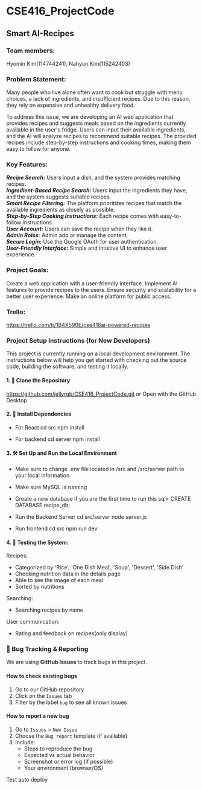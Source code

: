 # CSE416_ProjectCode

## Smart AI-Recipes

### Team members:

Hyomin Kim(114744241), Nahyun Kim(115242403)

### Problem Statement:

Many people who live alone often want to cook but struggle with menu choices, a lack of ingredients, and insufficient recipes. Due to this reason, they rely on expensive and unhealthy delivery food.

To address this issue, we are developing an AI web application that provides recipes and suggests meals based on the ingredients currently available in the user's fridge. Users can input their available ingredients, and the AI will analyze recipes to recommend suitable recipes. The provided recipes include step-by-step instructions and cooking times, making them easy to follow for anyone.

### Key Features:

**_Recipe Search:_** Users input a dish, and the system provides matching recipes.  
**_Ingredient-Based Recipe Search:_** Users input the ingredients they have, and the system suggests suitable recipes.  
**_Smart Recipe Filtering:_** The platform prioritizes recipes that match the available ingredients as closely as possible.  
**_Step-by-Step Cooking Instructions:_** Each recipe comes with easy-to-follow instructions.  
**_User Account:_** Users can save the recipe when they like it.  
**_Admin Roles:_** Admin add or manage the content.  
**_Secure Login:_** Use the Google OAuth for user authentication.  
**_User-Friendly Interface:_** Simple and intuitive UI to enhance user experience.

### Project Goals:

Create a web application with a user-friendly interface.
Implement AI features to provide recipes to the users.
Ensure security and scalability for a better user experience.
Make an online platform for public access.

### Trello:

https://trello.com/b/1B4X590E/cse416ai-powered-recipes

### Project Setup Instructions (for New Developers)

This project is currently running on a local development environment. The instructions below will help you get started with checking out the source code, building the software, and testing it locally.

#### 1. 🔨 Clone the Repository

https://github.com/jellyrgb/CSE416_ProjectCode.git
or
Open with the GitHub Desktop

#### 2. 🔨 Install Dependencies

- For React
  cd src
  npm install

- For backend
  cd server
  npm install

#### 3. 🛠️ Set Up and Run the Local Environment

- Make sure to change .env file located in /src and /src/server path to your local information
- Make sure MySQL is running
- Create a new database if you are the first time to run this
  sql> CREATE DATABASE recipe_db;

- Run the Backend Server
  cd src/server
  node server.js

- Run frontend
  cd src
  npm run dev

#### 4. 🔖 Testing the System:

Recipes:

- Categorized by 'Rice', 'One Dish Meal', 'Soup', 'Dessert', 'Side Dish'
- Checking nutrition data in the details page
- Able to see the image of each meal
- Sorted by nutritions

Searching:

- Searching recipes by name

User communication:

- Rating and feedback on recipes(only display)

### 🐞 Bug Tracking & Reporting

We are using **GitHub Issues** to track bugs in this project.

#### How to check existing bugs

1. Go to our GitHub repository
2. Click on the `Issues` tab
3. Filter by the label `bug` to see all known issues

#### How to report a new bug

1. Go to `Issues` > `New Issue`
2. Choose the `Bug report` template (if available)
3. Include:
   - Steps to reproduce the bug
   - Expected vs actual behavior
   - Screenshot or error log (if possible)
   - Your environment (browser/OS)

Test auto deploy